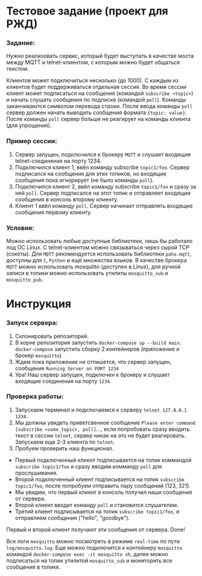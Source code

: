 # Тестовое задание (проект для РЖД)
### Задание:

Нужно реализовать сервис, который будет выступать в качестве моста между MQTT и telnet-клиентом, с которым можно будет общаться текстом.<br>

Клиентов может подключиться несколько (до 1000). С каждым из клиентов будет поддерживаться отдельная сессия.
Во время сессии клиент может подписаться на сообщения (командой `subscribe <topic>`) и начать слушать сообщения по подписке (командой `poll`).
Команды заканчиваются символом перевода строки. После ввода команды `poll` сервер должен начать выводить сообщения формата `{topic: value}`.
После команды `poll` сервер больше не реагирует на команды клиента (для упрощения).

### Пример сессии:
1.	Сервер запущен, подключился к брокеру `MQTT` и слушает входящие telnet-соединения на порту 1234.
2.	Подключился клиент 1, ввёл команду subscribe `topic1/foo`. Сервер подписался на сообщения для этих топиков, но входящие сообщения пока игнорирует (не было команды `poll`).
3.	Подключился клиент 2, ввёл команду subscribe `topic1/foo` и сразу за ней `poll`. Сервер подписался на этот топик и отправляет входящие сообщения в консоль второму клиенту.
4.	Клиент 1 ввёл команду `poll`. Сервер начинает отправлять входящие сообщения первому клиенту.

### Условия:
Можно использовать любые доступные библиотеки, лишь бы работало под ОС Linux.
С telnet-клиентом можно связываться через сырой TCP (сокеты).
Для `MQTT` рекомендуется использовать библиотеки `paho.mqtt`, доступны для `C`, `Python` и ещё множества языков.
В качестве брокера `MQTT` можно использовать mosquitto (доступен в Linux), для ручной записи в топики можно использовать утилиты `mosquitto_sub` и `mosquitto_pub`.


# Инструкция

### Запуск сервера:
1. Склонировать репозиторий.
2. В корне репозитория запустить `docker-compose up --build main`. `docker-compose` запустить сборку 2 контейнеров (приложение и брокер `mosquitto`)
3. Ждем пока приложение не отпишется, что сервер запущен, сообщение `Running Server on PORT 1234`
4. Ура! Наш сервер запущен, подключен к брокеру и слушает входящие соединения на порту `1234`.

### Проверка работы:
1. Запускаем терминал и подключаемся к серверу `telnet 127.0.0.1 1234`.
2. Мы должны увидеть приветсвенное сообщение `Please enter command [subscribe <some_topic>, poll]`..., если попробовать сразу вводить текст в сессии `telnet`, сервер никак на это не будет реагировать. Запускаем еще 2-3 клиента по `telnet`.
3. Пробуем проверить наш функционал. <br>
- Первый подключенный клиент подписывается на топик коммандой `subscribe topic1/foo` и сразу вводим комманду `poll` для прослушивания.<br>
- Второй подключенный клиент подписывается на топик `subscribe topic1/foo`, после попробуем отправить пару сообщений (123, 321).<br>
- Мы увидим, что первый клиент в консоль получил наши сообщения от сервера.<br>
- Второй клиент вводит команду `poll` и становится слушателем.<br>
- Третий клиент подписывается на топик `subscribe topic1/foo`, и отправляем сообщения ("hello", "goodbye").<br>

Первый и второй клиент получают эти сообщения от сервера. Done!

Все логи `mosquitto` можно посмотреть в режиме `real-time` по пути `log/mosquitto.log`.
Еще можно подключится к контейнеру `mosquitto` командой `docker-compose exec -it mosquitto sh`, далее можно подписаться на топик утилитой `mosquitto_sub` и мониторить все сообщения в топике.

